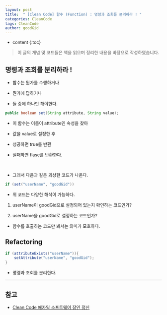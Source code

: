 ```yaml
---
layout: post
title:  " [Clean Code] 함수 (Function) : 명령과 조회를 분리하라 ! "
categories: CleanCode
tags: CleanCode
author: goodGid
---
```

* content
{:toc}

> 이 글의 개념 및 코드들은 책을 읽으며 정리한 내용을 바탕으로 작성하였습니다.

## 명령과 조회를 분리하라 ! 

* 함수는 뭔가를 수행하거나 

* 뭔가에 답하거나 

* 둘 중에 하나만 해야한다.

``` java
public boolean set(String attribute, String value);
```

* 이 함수는 이름이 attribute인 속성을 찾아

* 값을 value로 설정한 후 

* 성공하면 true를 반환 

* 실패하면 flase를 반환한다.

<br>

* 그래서 다음과 같은 괴상한 코드가 나온다.

``` java
if (set("userName", "goodGid"))
```

* 위 코드는 다양한 해석이 가능하다.

1. userName이 goodGid으로 설정되어 있는지 확인하는 코드인가?

2. userName을 goodGid로 설정하는 코드인가?

* 함수를 호출하는 코드만 봐서는 의미가 모호하다.


## Refactoring

``` java
if (attributeExists("userName")){
    setAttribute("userName", "goodGid");
}
```

* 명령과 조회를 분리한다.


---

## 참고

* [Clean Code 애자일 소프트웨어 장인 정신](https://book.naver.com/bookdb/book_detail.nhn?bid=7390287)